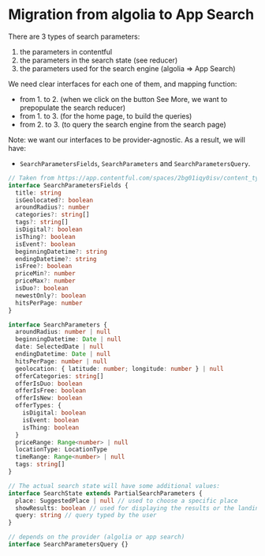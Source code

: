 # Migration from algolia to App Search

There are 3 types of search parameters:

1. the parameters in contentful
2. the parameters in the search state (see reducer)
3. the parameters used for the search engine (algolia => App Search)

We need clear interfaces for each one of them, and mapping function:

- from 1. to 2. (when we click on the button See More, we want to prepopulate the search reducer)
- from 1. to 3. (for the home page, to build the queries)
- from 2. to 3. (to query the search engine from the search page)

Note: we want our interfaces to be provider-agnostic. As a result, we will have:

- `SearchParametersFields`, `SearchParameters` and `SearchParametersQuery`.

```typescript
// Taken from https://app.contentful.com/spaces/2bg01iqy0isv/content_types/algoliaParameters/fields
interface SearchParametersFields {
  title: string
  isGeolocated?: boolean
  aroundRadius?: number
  categories?: string[]
  tags?: string[]
  isDigital?: boolean
  isThing?: boolean
  isEvent?: boolean
  beginningDatetime?: string
  endingDatetime?: string
  isFree?: boolean
  priceMin?: number
  priceMax?: number
  isDuo?: boolean
  newestOnly?: boolean
  hitsPerPage: number
}

interface SearchParameters {
  aroundRadius: number | null
  beginningDatetime: Date | null
  date: SelectedDate | null
  endingDatetime: Date | null
  hitsPerPage: number | null
  geolocation: { latitude: number; longitude: number } | null
  offerCategories: string[]
  offerIsDuo: boolean
  offerIsFree: boolean
  offerIsNew: boolean
  offerTypes: {
    isDigital: boolean
    isEvent: boolean
    isThing: boolean
  }
  priceRange: Range<number> | null
  locationType: LocationType
  timeRange: Range<number> | null
  tags: string[]
}

// The actual search state will have some additional values:
interface SearchState extends PartialSearchParameters {
  place: SuggestedPlace | null // used to choose a specific place
  showResults: boolean // used for displaying the results or the landing page
  query: string // query typed by the user
}

// depends on the provider (algolia or app search)
interface SearchParametersQuery {}
```
